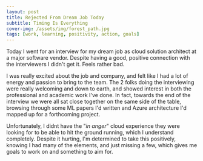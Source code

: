 ```yaml
---
layout: post
title: Rejected From Dream Job Today
subtitle: Timing Is Everything
cover-img: /assets/img/forest_path.jpg
tags: [work, learning, positivity, action, goals]
---
```

Today I went for an interview for my dream job as cloud solution architect at a major software vendor. Despite having a 
good, positive connection with the interviewers I didn't get it. Feels rather bad. 

I was really excited about the job and company, and felt like I had a lot of energy and passion to bring to the team. The 
2 folks doing the interviewing were really welcoming and down to earth, and showed interest in both the professional 
and academic work I've done. In fact, towards the end of the interview we were all sat close together on the same side of 
the table, browsing through some ML papers I'd written and Azure architecture I'd mapped up for a forthcoming project.
 
Unfortunately, I didnt have the "*in anger*" cloud experience they were looking for to be able to hit the ground running, 
which I understand completely. Despite it hurting, I'm determined to take this positively, knowing I had many of the elements, 
and just missing a few, which gives me goals to work on and something to aim for.

